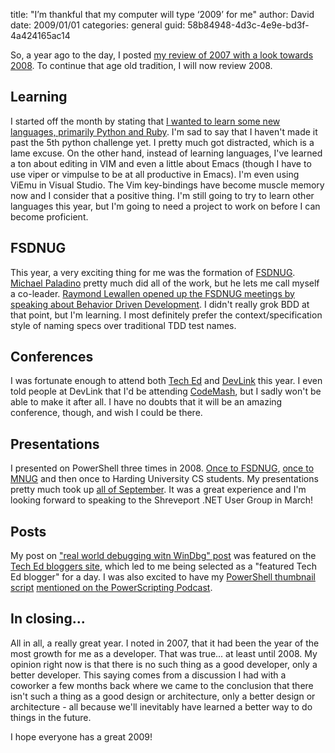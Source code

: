 
title: "I&rsquo;m thankful that my computer will type &lsquo;2009&rsquo; for me"
author: David
date: 2009/01/01
categories: general
guid: 58b84948-4d3c-4e9e-bd3f-4a424165ac14

So, a year ago to the day, I posted [my review of 2007 with a look towards
2008](/blog/2008/01/01/welcome-2008-2007-in-review/). To continue that age old
tradition, I will now review 2008. 

## Learning

I started off the month by stating that [I wanted to learn some new languages,
primarily Python and
Ruby](/blog/2008/01/30/learning-technologies-outside-and-inside-of-the-microsoft-ecosystem/).
I'm sad to say that I haven't made it past the 5th python challenge yet. I
pretty much got distracted, which is a lame excuse. On the other hand, instead
of learning languages, I've learned a ton about editing in VIM and even a
little about Emacs (though I have to use viper or vimpulse to be at all
productive in Emacs). I'm even using ViEmu in Visual Studio. The Vim
key-bindings have become muscle memory now and I consider that a positive
thing. I'm still going to try to learn other languages this year, but I'm going
to need a project to work on before I can become proficient. 

## FSDNUG

This year, a very exciting thing for me was the formation of
[FSDNUG](http://www.fsdnug.org). [Michael Paladino](http://www.mpaladino.com/)
pretty much did all of the work, but he lets me call myself a co-leader.
[Raymond Lewallen opened up the FSDNUG meetings by speaking about Behavior
Driven
Development](/blog/2008/03/04/fsdnug-meeting-with-raymond-lewallen-on-behavior-driven-design/).
I didn't really grok BDD at that point, but I'm learning. I most definitely
prefer the context/specification style of naming specs over traditional TDD
test names. 

## Conferences

I was fortunate enough to attend both [Tech
Ed](/blog/2008/07/02/tech-ed-andndash-day-1-review/) and
[DevLink](/blog/2008/08/27/devlink-2008-recap/) this year. I even told people
at DevLink that I'd be attending [CodeMash](http://codemash.org/), but I sadly
won't be able to make it after all. I have no doubts that it will be an amazing
conference, though, and wish I could be there. 

## Presentations

I presented on PowerShell three times in 2008. [Once to
FSDNUG](/blog/2008/09/09/powershell-fsdnug-presentation-with-slides-and-notes/),
[once to MNUG](/blog/2008/09/30/slides-and-notes-from-mnug-talk/) and then once
to Harding University CS students. My presentations pretty much took up [all of
September](/blog/month?2008-09). It was a great experience and I'm looking
forward to speaking to the Shreveport .NET User Group in March! 

## Posts

My post on ["real world debugging witn WinDbg"
post](/blog/2008/05/23/real-world-walkthrough-with-windbg/) was featured on the
[Tech Ed bloggers
site](http://msdn.microsoft.com/en-us/events/teched/cc531163.aspx), which led
to me being selected as a "featured Tech Ed blogger" for a day. I was also
excited to have my [PowerShell thumbnail
script](/blog/2008/10/11/simple-powershell-script-to-generate-thumbnails/)
[mentioned on the PowerScripting
Podcast](http://feeds.feedburner.com/~r/Powerscripting/~3/455545211/index.php). 

## In closing...

All in all, a really great year. I noted in 2007, that it had been the year of
the most growth for me as a developer. That was true... at least until 2008. My
opinion right now is that there is no such thing as a good developer, only a
better developer. This saying comes from a discussion I had with a coworker a
few months back where we came to the conclusion that there isn't such a thing
as a good design or architecture, only a better design or architecture - all
because we'll inevitably have learned a better way to do things in the future. 

I hope everyone has a great 2009!

